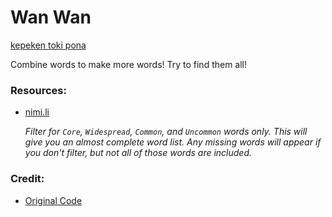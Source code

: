 # Wan Wan

[kepeken toki pona](OLUKINEMI.md)

Combine words to make more words! Try to find them all!

### Resources:
* [nimi.li](https://nimi.li/)

    *Filter for `Core`, `Widespread`, `Common`, and `Uncommon` words only. This will give you an almost complete word list. Any missing words will appear if you don't filter, but not all of *those* words are included.*

### Credit:
* [Original Code](https://github.com/vZekii/alchemy)
